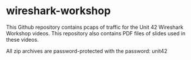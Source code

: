 # wireshark-workshop
This Github repository contains pcaps of traffic for the Unit 42 Wireshark Workshop videos.
This repository also contains PDF files of slides used in these videos.

All zip archives are password-protected with the password: unit42 
